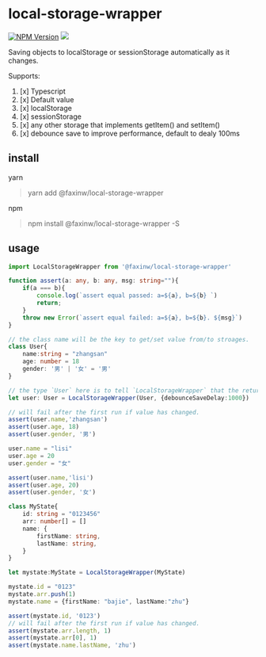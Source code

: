 # local-storage-wrapper

[![NPM Version](https://img.shields.io/npm/v/@faxinw/local-storage-wrapper.svg?style=flat)](https://www.npmjs.com/package/@faxinw/local-storage-wrapper)
[![](https://img.shields.io/npm/dt/@faxinw/local-storage-wrapper.svg)](https://www.npmjs.com/package/@faxinw/local-storage-wrapper)

Saving objects to localStorage or sessionStorage automatically as it changes. 


Supports:

1. [x] Typescript
1. [x] Default value
1. [x] localStorage
1. [x] sessionStorage
1. [x] any other storage that implements getItem() and setItem()
1. [x] debounce save to improve performance, default to dealy 100ms

## install

yarn
> yarn add @faxinw/local-storage-wrapper

npm
> npm install @faxinw/local-storage-wrapper -S

## usage

```typescript
import LocalStorageWrapper from '@faxinw/local-storage-wrapper'

function assert(a: any, b: any, msg: string=""){
    if(a === b){
        console.log(`assert equal passed: a=${a}, b=${b} `)
        return;
    }
    throw new Error(`assert equal failed: a=${a}, b=${b}. ${msg}`)
}

// the class name will be the key to get/set value from/to stroages.
class User{
    name:string = "zhangsan"
    age: number = 18
    gender: '男' | '女' = '男'
}

// the type `User` here is to tell `LocalStorageWrapper` that the return type is `User`
let user: User = LocalStorageWrapper(User, {debounceSaveDelay:1000})

// will fail after the first run if value has changed.
assert(user.name,'zhangsan')
assert(user.age, 18)
assert(user.gender, '男')

user.name = "lisi"
user.age = 20
user.gender = "女"

assert(user.name,'lisi')
assert(user.age, 20)
assert(user.gender, '女')

class MyState{
    id: string = "0123456"
    arr: number[] = []
    name: {
        firstName: string,
        lastName: string,
    }
}

let mystate:MyState = LocalStorageWrapper(MyState)

mystate.id = "0123"
mystate.arr.push(1)
mystate.name = {firstName: "bajie", lastName:"zhu"}

assert(mystate.id, '0123')
// will fail after the first run if value has changed.
assert(mystate.arr.length, 1)
assert(mystate.arr[0], 1)
assert(mystate.name.lastName, 'zhu')

```